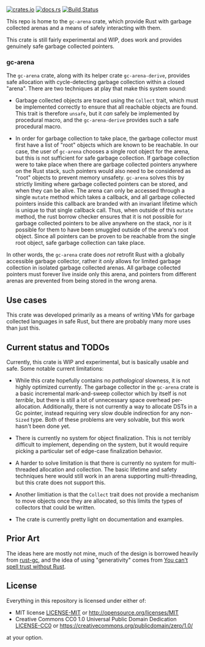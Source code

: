 [![crates.io](https://img.shields.io/crates/v/gc-arena)](https://crates.io/crates/gc-arena)
[![docs.rs](https://docs.rs/gc-arena/badge.svg)](https://docs.rs/gc-arena)
[![Build Status](https://img.shields.io/circleci/project/github/kyren/gc-arena.svg)](https://circleci.com/gh/kyren/gc-arena)

This repo is home to the `gc-arena` crate, which provide Rust with garbage
collected arenas and a means of safely interacting with them.

This crate is still fairly experimental and WIP, does work and provides
genuinely safe garbage collected pointers.

### gc-arena

The `gc-arena` crate, along with its helper crate `gc-arena-derive`, provides
safe allocation with cycle-detecting garbage collection within a closed "arena".
There are two techniques at play that make this system sound:

* Garbage collected objects are traced using the `Collect` trait, which must
  be implemented correctly to ensure that all reachable objects are found. This
  trait is therefore `unsafe`, but it *can* safely be implemented by procedural
  macro, and the `gc-arena-derive` provides such a safe procedural macro.

* In order for garbage collection to take place, the garbage collector must
  first have a list of "root" objects which are known to be reachable. In our
  case, the user of `gc-arena` chooses a single root object for the arena, but
  this is not sufficient for safe garbage collection. If garbage collection
  were to take place when there are garbage collected pointers anywhere on the
  Rust stack, such pointers would also need to be considered as "root" objects
  to prevent memory unsafety. `gc-arena` solves this by strictly limiting where
  garbage collected pointers can be stored, and when they can be alive. The
  arena can only be accessed through a single `mutate` method which takes a
  callback, and all garbage collected pointers inside this callback are branded
  with an invariant lifetime which is unique to that single callback call. Thus,
  when outside of this `mutate` method, the rust borrow checker ensures that
  it is not possible for garbage collected pointers to be alive anywhere on
  the stack, nor is it possible for them to have been smuggled outside of the
  arena's root object. Since all pointers can be proven to be reachable from the
  single root object, safe garbage collection can take place.
  
In other words, the `gc-arena` crate does *not* retrofit Rust with a globally
accessible garbage collector, rather it *only* allows for limited garbage
collection in isolated garbage collected arenas. All garbage collected pointers
must forever live inside only this arena, and pointers from different arenas are
prevented from being stored in the wrong arena.

## Use cases

This crate was developed primarily as a means of writing VMs for garbage
collected languages in safe Rust, but there are probably many more uses than
just this.

## Current status and TODOs

Currently, this crate is WIP and experimental, but is basically usable and
safe. Some notable current limitations:

* While this crate hopefully contains no *pathalogical* slowness, it is not
  highly optimized currently. The garbage collector in the `gc-arena` crate is a
  basic incremental mark-and-sweep collector which by itself is not *terrible*,
  but there is still a lot of unnecessary space overhead per-allocation.
  Additionally, there is not currently a way to allocate DSTs in a Gc pointer,
  instead requiring very slow double indirection for any non-`Sized` type. Both
  of these problems are very solvable, but this work hasn't been done yet.
  
* There is currently no system for object finalization. This is not terribly
  difficult to implement, depending on the system, but it would require picking
  a particular set of edge-case finalization behavior.
  
* A harder to solve limitation is that there is currently no system for multi-
  threaded allocation and collection. The basic lifetime and safety techniques
  here would still work in an arena supporting multi-threading, but this crate
  does not support this.
  
* Another limitiation is that the `Collect` trait does not provide a mechanism
  to move objects once they are allocated, so this limits the types of
  collectors that could be written.
  
* The crate is currently pretty light on documentation and examples.

## Prior Art

The ideas here are mostly not mine, much of the design is borrowed heavily from
[rust-gc](https://manishearth.github.io/blog/2015/09/01/designing-a-gc-in-rust/),
and the idea of using "generativity" comes from [You can't spell trust without
Rust](https://raw.githubusercontent.com/Gankro/thesis/master/thesis.pdf).

## License ##

Everything in this repository is licensed under either of:

* MIT license [LICENSE-MIT](LICENSE-MIT) or http://opensource.org/licenses/MIT
* Creative Commons CC0 1.0 Universal Public Domain Dedication
  [LICENSE-CC0](LICENSE-CC0) or
  https://creativecommons.org/publicdomain/zero/1.0/

at your option.
